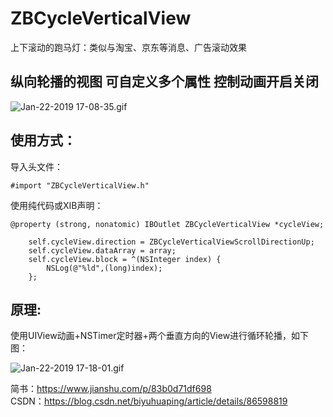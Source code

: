 # ZBCycleVerticalView
上下滚动的跑马灯：类似与淘宝、京东等消息、广告滚动效果

## 纵向轮播的视图 可自定义多个属性 控制动画开启关闭
![Jan-22-2019 17-08-35.gif](https://upload-images.jianshu.io/upload_images/5132421-2ae4b63674b02cc4.gif?imageMogr2/auto-orient/strip)


## 使用方式：

导入头文件：
```
#import "ZBCycleVerticalView.h"
```

使用纯代码或XIB声明：
```
@property (strong, nonatomic) IBOutlet ZBCycleVerticalView *cycleView;
```

```
    self.cycleView.direction = ZBCycleVerticalViewScrollDirectionUp;
    self.cycleView.dataArray = array;
    self.cycleView.block = ^(NSInteger index) {
        NSLog(@"%ld",(long)index);
    };
```

## 原理:
使用UIView动画+NSTimer定时器+两个垂直方向的View进行循环轮播，如下图：


![Jan-22-2019 17-18-01.gif](https://upload-images.jianshu.io/upload_images/5132421-9fc3fb1d2c8de0d5.gif?imageMogr2/auto-orient/strip%7CimageView2/2/w/384/format/webp)


简书：https://www.jianshu.com/p/83b0d71df698 <br>
CSDN：https://blog.csdn.net/biyuhuaping/article/details/86598819
